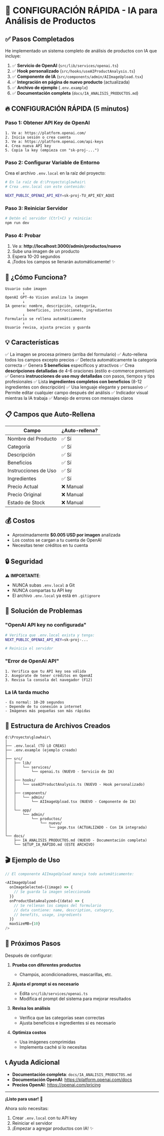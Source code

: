 # 🎯 CONFIGURACIÓN RÁPIDA - IA para Análisis de Productos

## ✅ Pasos Completados

He implementado un sistema completo de análisis de productos con IA que incluye:

1. ✅ **Servicio de OpenAI** (`src/lib/services/openai.ts`)
2. ✅ **Hook personalizado** (`src/hooks/useAIProductAnalysis.ts`)
3. ✅ **Componente de IA** (`src/components/admin/AIImageUpload.tsx`)
4. ✅ **Integración en página de nuevo producto** (actualizada)
5. ✅ **Archivo de ejemplo** (`.env.example`)
6. ✅ **Documentación completa** (`docs/IA_ANALISIS_PRODUCTOS.md`)

## 🔥 CONFIGURACIÓN RÁPIDA (5 minutos)

### Paso 1: Obtener API Key de OpenAI

```
1. Ve a: https://platform.openai.com/
2. Inicia sesión o crea cuenta
3. Ve a: https://platform.openai.com/api-keys
4. Crea nueva API key
5. Copia la key (empieza con "sk-proj-...")
```

### Paso 2: Configurar Variable de Entorno

Crea el archivo `.env.local` en la raíz del proyecto:

```bash
# En la raíz de d:\Proyecto\glowhair\
# Crea .env.local con este contenido:

NEXT_PUBLIC_OPENAI_API_KEY=sk-proj-TU_API_KEY_AQUI
```

### Paso 3: Reiniciar Servidor

```bash
# Detén el servidor (Ctrl+C) y reinicia:
npm run dev
```

### Paso 4: Probar

1. Ve a: **http://localhost:3000/admin/productos/nuevo**
2. Sube una imagen de un producto
3. Espera 10-20 segundos
4. ¡Todos los campos se llenarán automáticamente! ✨

## 🎨 ¿Cómo Funciona?

```
Usuario sube imagen
        ↓
OpenAI GPT-4o Vision analiza la imagen
        ↓
IA genera: nombre, descripción, categoría, 
          beneficios, instrucciones, ingredientes
        ↓
Formulario se rellena automáticamente
        ↓
Usuario revisa, ajusta precios y guarda
```

## 💡 Características

✅ La imagen se procesa primero (arriba del formulario)
✅ Auto-rellena todos los campos excepto precios
✅ Detecta automáticamente la categoría correcta
✅ Genera **5 beneficios** específicos y atractivos
✅ Crea **descripciones detalladas** de 4-6 oraciones (estilo e-commerce premium)
✅ Genera **instrucciones de uso muy detalladas** con pasos, tiempos y tips profesionales
✅ Lista **ingredientes completos con beneficios** (8-12 ingredientes con descripción)
✅ Usa lenguaje elegante y persuasivo
✅ Permite editar cualquier campo después del análisis
✅ Indicador visual mientras la IA trabaja
✅ Manejo de errores con mensajes claros

## 📋 Campos que Auto-Rellena

| Campo | ¿Auto-rellena? |
|-------|----------------|
| Nombre del Producto | ✅ Sí |
| Categoría | ✅ Sí |
| Descripción | ✅ Sí |
| Beneficios | ✅ Sí |
| Instrucciones de Uso | ✅ Sí |
| Ingredientes | ✅ Sí |
| Precio Actual | ❌ Manual |
| Precio Original | ❌ Manual |
| Estado de Stock | ❌ Manual |

## 💰 Costos

- Aproximadamente **$0.005 USD por imagen** analizada
- Los costos se cargan a tu cuenta de OpenAI
- Necesitas tener créditos en tu cuenta

## 🔒 Seguridad

⚠️ **IMPORTANTE**: 
- NUNCA subas `.env.local` a Git
- NUNCA compartas tu API key
- El archivo `.env.local` ya está en `.gitignore`

## 🐛 Solución de Problemas

### "OpenAI API key no configurada"
```bash
# Verifica que .env.local exista y tenga:
NEXT_PUBLIC_OPENAI_API_KEY=sk-proj-...

# Reinicia el servidor
```

### "Error de OpenAI API"
```
1. Verifica que tu API key sea válida
2. Asegúrate de tener créditos en OpenAI
3. Revisa la consola del navegador (F12)
```

### La IA tarda mucho
```
- Es normal: 10-20 segundos
- Depende de tu conexión a internet
- Imágenes más pequeñas son más rápidas
```

## 📁 Estructura de Archivos Creados

```
d:\Proyecto\glowhair\
│
├── .env.local (TÚ LO CREAS)
├── .env.example (ejemplo creado)
│
├── src/
│   ├── lib/
│   │   └── services/
│   │       └── openai.ts (NUEVO - Servicio de IA)
│   │
│   ├── hooks/
│   │   └── useAIProductAnalysis.ts (NUEVO - Hook personalizado)
│   │
│   ├── components/
│   │   └── admin/
│   │       └── AIImageUpload.tsx (NUEVO - Componente de IA)
│   │
│   └── app/
│       └── admin/
│           └── productos/
│               └── nuevo/
│                   └── page.tsx (ACTUALIZADO - Con IA integrada)
│
└── docs/
    ├── IA_ANALISIS_PRODUCTOS.md (NUEVO - Documentación completa)
    └── SETUP_IA_RAPIDO.md (ESTE ARCHIVO)
```

## 🎬 Ejemplo de Uso

```typescript
// El componente AIImageUpload maneja todo automáticamente:

<AIImageUpload 
  onImageSelected={(image) => {
    // Se guarda la imagen seleccionada
  }}
  onProductDataAnalyzed={(data) => {
    // Se rellenan los campos del formulario
    // data contiene: name, description, category, 
    // benefits, usage, ingredients
  }}
  maxSizeMB={10}
/>
```

## 🚀 Próximos Pasos

Después de configurar:

1. **Prueba con diferentes productos**
   - Champús, acondicionadores, mascarillas, etc.
   
2. **Ajusta el prompt si es necesario**
   - Edita `src/lib/services/openai.ts`
   - Modifica el prompt del sistema para mejorar resultados

3. **Revisa los análisis**
   - Verifica que las categorías sean correctas
   - Ajusta beneficios e ingredientes si es necesario

4. **Optimiza costos**
   - Usa imágenes comprimidas
   - Implementa caché si lo necesitas

## 📞 Ayuda Adicional

- **Documentación completa**: `docs/IA_ANALISIS_PRODUCTOS.md`
- **Documentación OpenAI**: https://platform.openai.com/docs
- **Precios OpenAI**: https://openai.com/pricing

---

**¡Listo para usar!** 🎉

Ahora solo necesitas:
1. Crear `.env.local` con tu API key
2. Reiniciar el servidor
3. ¡Empezar a agregar productos con IA! ✨
